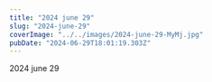 ```yaml
---
title: "2024 june 29"
slug: "2024-june-29"
coverImage: "../../images/2024-june-29-MyMj.jpg"
pubDate: "2024-06-29T18:01:19.303Z"
---
```


2024 june 29
